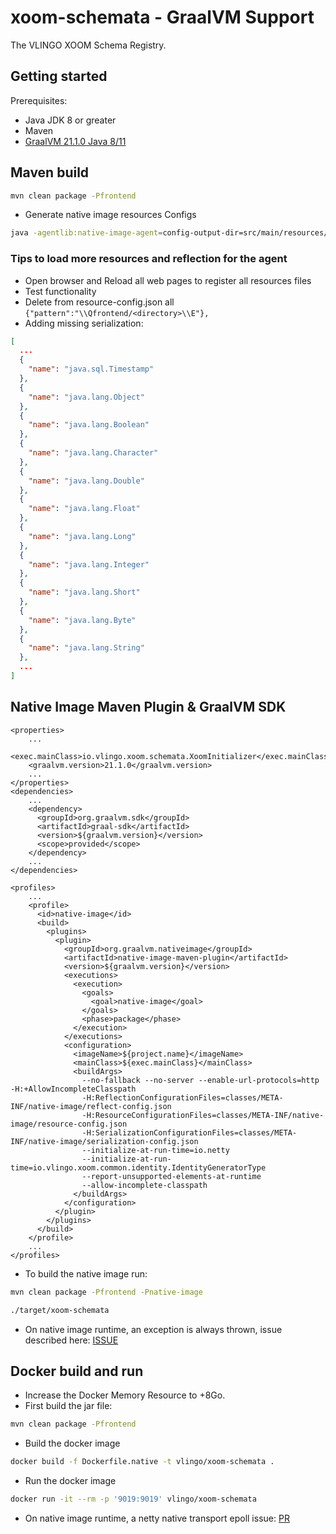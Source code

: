 # xoom-schemata - GraalVM Support

The VLINGO XOOM Schema Registry.

## Getting started

Prerequisites:
* Java JDK 8 or greater
* Maven
* [GraalVM 21.1.0 Java 8/11](https://www.graalvm.org/docs/getting-started/)

## Maven build
```bash
mvn clean package -Pfrontend
```
- Generate native image resources Configs
```bash
java -agentlib:native-image-agent=config-output-dir=src/main/resources/META-INF/native-image/io.vlingo.xoom/xoom-schemata -jar target/xoom-schemata-<version>-SNAPSHOT-jar-with-dependencies.jar dev
```
### Tips to load more resources and reflection for the agent
- Open browser and Reload all web pages to register all resources files
- Test functionality 
- Delete from resource-config.json all `{"pattern":"\\Qfrontend/<directory>\\E"},`
- Adding missing serialization:
```json
[
  ...
  {
    "name": "java.sql.Timestamp"
  },
  {
    "name": "java.lang.Object"
  },
  {
    "name": "java.lang.Boolean"
  },
  {
    "name": "java.lang.Character"
  },
  {
    "name": "java.lang.Double"
  },
  {
    "name": "java.lang.Float"
  },
  {
    "name": "java.lang.Long"
  },
  {
    "name": "java.lang.Integer"
  },
  {
    "name": "java.lang.Short"
  },
  {
    "name": "java.lang.Byte"
  },
  {
    "name": "java.lang.String"
  },
  ...
]
```

## Native Image Maven Plugin & GraalVM SDK
```
<properties>
    ...
    <exec.mainClass>io.vlingo.xoom.schemata.XoomInitializer</exec.mainClass>
    <graalvm.version>21.1.0</graalvm.version>
    ...
</properties>
<dependencies>
    ...
    <dependency>
      <groupId>org.graalvm.sdk</groupId>
      <artifactId>graal-sdk</artifactId>
      <version>${graalvm.version}</version>
      <scope>provided</scope>
    </dependency>
    ...
</dependencies>

```
```
<profiles>
    ...
    <profile>
      <id>native-image</id>
      <build>
        <plugins>
          <plugin>
            <groupId>org.graalvm.nativeimage</groupId>
            <artifactId>native-image-maven-plugin</artifactId>
            <version>${graalvm.version}</version>
            <executions>
              <execution>
                <goals>
                  <goal>native-image</goal>
                </goals>
                <phase>package</phase>
              </execution>
            </executions>
            <configuration>
              <imageName>${project.name}</imageName>
              <mainClass>${exec.mainClass}</mainClass>
              <buildArgs>
                --no-fallback --no-server --enable-url-protocols=http -H:+AllowIncompleteClasspath
                -H:ReflectionConfigurationFiles=classes/META-INF/native-image/reflect-config.json
                -H:ResourceConfigurationFiles=classes/META-INF/native-image/resource-config.json
                -H:SerializationConfigurationFiles=classes/META-INF/native-image/serialization-config.json
                --initialize-at-run-time=io.netty
                --initialize-at-run-time=io.vlingo.xoom.common.identity.IdentityGeneratorType
                --report-unsupported-elements-at-runtime
                --allow-incomplete-classpath
              </buildArgs>
            </configuration>
          </plugin>
        </plugins>
      </build>
    </profile>
    ...
</profiles>
```
- To build the native image run:
```bash
mvn clean package -Pfrontend -Pnative-image
```
```bash
./target/xoom-schemata
```
- On native image runtime, an exception is always thrown, issue described here: [ISSUE](https://github.com/RuedigerMoeller/fast-serialization/issues/313)

## Docker build and run
- Increase the Docker Memory Resource to +8Go.
- First build the jar file:
```bash
mvn clean package -Pfrontend
```
- Build the docker image
```bash
docker build -f Dockerfile.native -t vlingo/xoom-schemata .
```
- Run the docker image
```bash
docker run -it --rm -p '9019:9019' vlingo/xoom-schemata
```
- On native image runtime, a netty native transport epoll issue: [PR](https://github.com/netty/netty/pull/11163)
